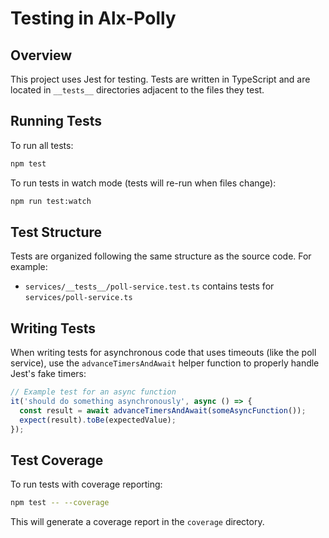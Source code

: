# Testing in Alx-Polly

## Overview

This project uses Jest for testing. Tests are written in TypeScript and are located in `__tests__` directories adjacent to the files they test.

## Running Tests

To run all tests:

```bash
npm test
```

To run tests in watch mode (tests will re-run when files change):

```bash
npm run test:watch
```

## Test Structure

Tests are organized following the same structure as the source code. For example:

- `services/__tests__/poll-service.test.ts` contains tests for `services/poll-service.ts`

## Writing Tests

When writing tests for asynchronous code that uses timeouts (like the poll service), use the `advanceTimersAndAwait` helper function to properly handle Jest's fake timers:

```typescript
// Example test for an async function
it('should do something asynchronously', async () => {
  const result = await advanceTimersAndAwait(someAsyncFunction());
  expect(result).toBe(expectedValue);
});
```

## Test Coverage

To run tests with coverage reporting:

```bash
npm test -- --coverage
```

This will generate a coverage report in the `coverage` directory.